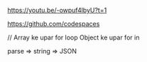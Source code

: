 https://youtu.be/-owpuf4lbyU?t=1

https://github.com/codespaces

// 
Array ke upar for loop 
Object ke upar for in 


parse  => string => JSON